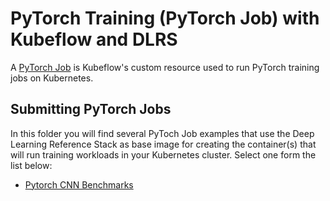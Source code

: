 # PyTorch Training (PyTorch Job) with Kubeflow and DLRS

A [PyTorch Job](https://www.kubeflow.org/docs/components/pytorch/) is Kubeflow's custom resource used to run PyTorch training jobs on Kubernetes.

## Submitting PyTorch Jobs

In this folder you will find several PyToch Job examples that use the Deep Learning Reference Stack as base image for creating the container(s) that will run training workloads in your Kubernetes cluster.
Select one form the list below:

* [Pytorch CNN Benchmarks](https://github.intel.com/verticals/usecases/tree/master/kubeflow/dlrs-pytorchjob/pytorch_cnn_benchmarks "Pytorch CNN Benchmarks")
